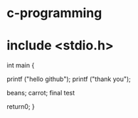 # c-programming
# include <stdio.h>

int main {

printf ("hello github");
printf ("thank you");

beans;
carrot;
final test


return0;
}
